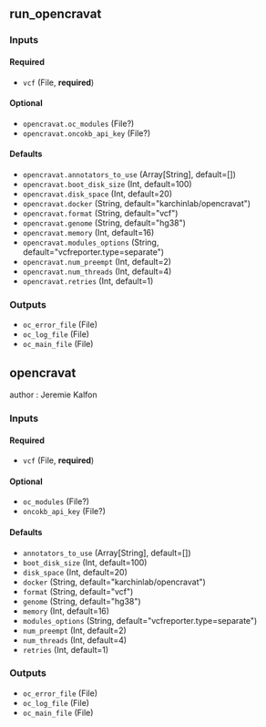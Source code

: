 
## run_opencravat

### Inputs

#### Required

  * `vcf` (File, **required**)

#### Optional

  * `opencravat.oc_modules` (File?)
  * `opencravat.oncokb_api_key` (File?)

#### Defaults

  * `opencravat.annotators_to_use` (Array[String], default=[])
  * `opencravat.boot_disk_size` (Int, default=100)
  * `opencravat.disk_space` (Int, default=20)
  * `opencravat.docker` (String, default="karchinlab/opencravat")
  * `opencravat.format` (String, default="vcf")
  * `opencravat.genome` (String, default="hg38")
  * `opencravat.memory` (Int, default=16)
  * `opencravat.modules_options` (String, default="vcfreporter.type=separate")
  * `opencravat.num_preempt` (Int, default=2)
  * `opencravat.num_threads` (Int, default=4)
  * `opencravat.retries` (Int, default=1)

### Outputs

  * `oc_error_file` (File)
  * `oc_log_file` (File)
  * `oc_main_file` (File)

## opencravat

author
: Jeremie Kalfon

### Inputs

#### Required

  * `vcf` (File, **required**)

#### Optional

  * `oc_modules` (File?)
  * `oncokb_api_key` (File?)

#### Defaults

  * `annotators_to_use` (Array[String], default=[])
  * `boot_disk_size` (Int, default=100)
  * `disk_space` (Int, default=20)
  * `docker` (String, default="karchinlab/opencravat")
  * `format` (String, default="vcf")
  * `genome` (String, default="hg38")
  * `memory` (Int, default=16)
  * `modules_options` (String, default="vcfreporter.type=separate")
  * `num_preempt` (Int, default=2)
  * `num_threads` (Int, default=4)
  * `retries` (Int, default=1)

### Outputs

  * `oc_error_file` (File)
  * `oc_log_file` (File)
  * `oc_main_file` (File)
